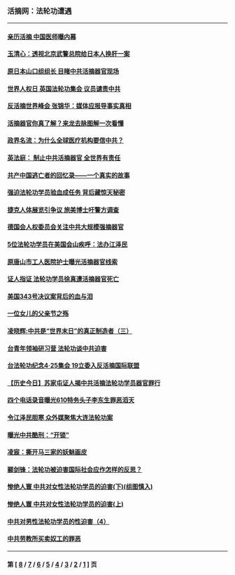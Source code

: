 ### 活摘网：法轮功遭遇
---
#### [亲历活摘 中国医师曝内幕](../../pages/nf5881/n14040389.md?09080430) 
#### [玉清心：透视北京武警总院给日本人换肝一案](../../pages/nf5881/n13771978.md?09080430) 
#### [原日本山口组组长 目睹中共活摘器官现场](../../pages/nf5881/n13767360.md?09080430) 
#### [世界人权日 英国法轮功集会 议员谴责中共](../../pages/nf5881/n13431763.md?09080430) 
#### [反活摘世界峰会 张锦华：媒体应报导事实真相](../../pages/nf5881/n13278502.md?09080430) 
#### [活摘器官你真了解？来龙去脉图解一次看懂](../../pages/nf5881/n13013820.md?09080430) 
#### [政界名流：为什么全球医疗机构要信中共？](../../pages/nf5881/n11945479.md?09080430) 
#### [英法庭： 制止中共活摘器官 全世界有责任](../../pages/nf5881/n11330691.md?09080430) 
#### [共产中国逃亡者的回忆录——一个真实的故事](../../pages/nf5881/n10918649.md?09080430) 
#### [强迫法轮功学员验血成任务 背后藏惊天秘密](../../pages/nf5881/n4252384.md?09080430) 
#### [捷克人体展览引争议 旅美博士吁警方调查](../../pages/nf5881/n9429187.md?09080430) 
#### [德国会人权委员会关注中共大规模强摘器官](../../pages/nf5881/n8418950.md?09080430) 
#### [5位法轮功学员在美国会山疾呼：法办江泽民](../../pages/nf5881/n8101519.md?09080430) 
#### [原唐山市工人医院护士曝光活摘器官线索](../../pages/nf5881/n8076384.md?09080430) 
#### [证人指证 法轮功学员徐真遭活摘器官死亡](../../pages/nf5881/n8042467.md?09080430) 
#### [美国343号决议案背后的血与泪](../../pages/nf5881/n8020684.md?09080430) 
#### [一位女儿的父亲节之殇](../../pages/nf5881/n8014122.md?09080430) 
#### [凌晓辉:中共是“世界末日”的真正制造者（三）](../../pages/nf5881/n4210333.md?09080430) 
#### [台青年领袖研习营 法轮功谈中共迫害](../../pages/nf5881/n4141857.md?09080430) 
#### [台法轮功纪念4‧25集会 19立委入反活摘国际联盟](../../pages/nf5881/n4141821.md?09080430) 
#### [【历史今日】苏家屯证人揭中共活摘法轮功学员器官罪行](../../pages/nf5881/n4135912.md?09080430) 
#### [四个电话录音曝光610特务头子李东生罪恶滔天](../../pages/nf5881/n4040060.md?09080430) 
#### [令江泽民胆寒 众外媒聚焦大连法轮功案](../../pages/nf5881/n3932671.md?09080430) 
#### [曝光中共酷刑：“开锁”](../../pages/nf5881/n3889373.md?09080430) 
#### [凌宸：撕开马三家的妖魅画皮](../../pages/nf5881/n3849369.md?09080430) 
#### [郦剑锋：法轮功被迫害国际社会应作怎样的反思？](../../pages/nf5881/n3824560.md?09080430) 
#### [惨绝人寰 中共对女性法轮功学员的迫害(下)(组图慎入)](../../pages/nf5881/n3816285.md?09080430) 
#### [惨绝人寰 中共对女性法轮功学员的迫害(上)](../../pages/nf5881/n3815374.md?09080430) 
#### [中共对男性法轮功学员的性迫害（4）](../../pages/nf5881/n3769144.md?09080430) 
#### [中共劳教所买卖奴工的罪恶](../../pages/nf5881/n3769378.md?09080430) 

---
#### 第 [ [8](./8.md?09080430) / [7](./7.md?09080430) / [6](./6.md?09080430) / [5](./5.md?09080430) / [4](./4.md?09080430) / [3](./3.md?09080430) / [2](./2.md?09080430) / [1](./1.md?09080430) ] 页

